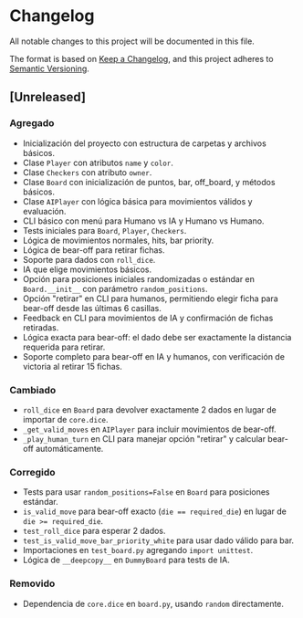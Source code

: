 # Changelog

All notable changes to this project will be documented in this file.

The format is based on [Keep a Changelog](https://keepachangelog.com/en/1.0.0/),
and this project adheres to [Semantic Versioning](https://semver.org/spec/v2.0.0.html).

## [Unreleased]

### Agregado

- Inicialización del proyecto con estructura de carpetas y archivos básicos.
- Clase `Player` con atributos `name` y `color`.
- Clase `Checkers` con atributo `owner`.
- Clase `Board` con inicialización de puntos, bar, off_board, y métodos básicos.
- Clase `AIPlayer` con lógica básica para movimientos válidos y evaluación.
- CLI básico con menú para Humano vs IA y Humano vs Humano.
- Tests iniciales para `Board`, `Player`, `Checkers`.
- Lógica de movimientos normales, hits, bar priority.
- Lógica de bear-off para retirar fichas.
- Soporte para dados con `roll_dice`.
- IA que elige movimientos básicos.
- Opción para posiciones iniciales randomizadas o estándar en `Board.__init__` con parámetro `random_positions`.
- Opción "retirar" en CLI para humanos, permitiendo elegir ficha para bear-off desde las últimas 6 casillas.
- Feedback en CLI para movimientos de IA y confirmación de fichas retiradas.
- Lógica exacta para bear-off: el dado debe ser exactamente la distancia requerida para retirar.
- Soporte completo para bear-off en IA y humanos, con verificación de victoria al retirar 15 fichas.

### Cambiado

- `roll_dice` en `Board` para devolver exactamente 2 dados en lugar de importar de `core.dice`.
- `_get_valid_moves` en `AIPlayer` para incluir movimientos de bear-off.
- `_play_human_turn` en CLI para manejar opción "retirar" y calcular bear-off automáticamente.

### Corregido

- Tests para usar `random_positions=False` en `Board` para posiciones estándar.
- `is_valid_move` para bear-off exacto (`die == required_die`) en lugar de `die >= required_die`.
- `test_roll_dice` para esperar 2 dados.
- `test_is_valid_move_bar_priority_white` para usar dado válido para bar.
- Importaciones en `test_board.py` agregando `import unittest`.
- Lógica de `__deepcopy__` en `DummyBoard` para tests de IA.

### Removido

- Dependencia de `core.dice` en `board.py`, usando `random` directamente.
